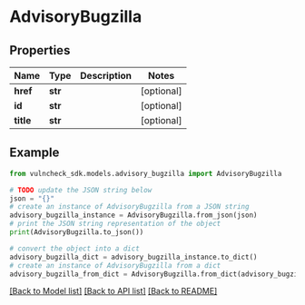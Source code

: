 # AdvisoryBugzilla


## Properties

Name | Type | Description | Notes
------------ | ------------- | ------------- | -------------
**href** | **str** |  | [optional] 
**id** | **str** |  | [optional] 
**title** | **str** |  | [optional] 

## Example

```python
from vulncheck_sdk.models.advisory_bugzilla import AdvisoryBugzilla

# TODO update the JSON string below
json = "{}"
# create an instance of AdvisoryBugzilla from a JSON string
advisory_bugzilla_instance = AdvisoryBugzilla.from_json(json)
# print the JSON string representation of the object
print(AdvisoryBugzilla.to_json())

# convert the object into a dict
advisory_bugzilla_dict = advisory_bugzilla_instance.to_dict()
# create an instance of AdvisoryBugzilla from a dict
advisory_bugzilla_from_dict = AdvisoryBugzilla.from_dict(advisory_bugzilla_dict)
```
[[Back to Model list]](../README.md#documentation-for-models) [[Back to API list]](../README.md#documentation-for-api-endpoints) [[Back to README]](../README.md)


